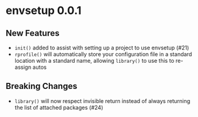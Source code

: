 # envsetup 0.0.1

## New Features

- `init()` added to assist with setting up a project to use envsetup (#21)
- `rprofile()` will automatically store your configuration file in a standard location with a standard name, allowing `library()` to use this to re-assign autos

## Breaking Changes

- `library()` will now respect invisible return instead of always returning the list of attached packages (#24)

